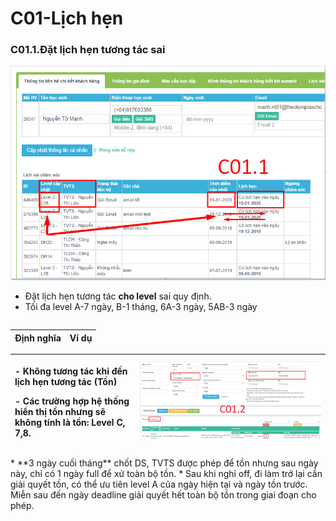 # C01-Lịch hẹn

### C01.1.Đặt lịch hẹn tương tác sai

![](../../.gitbook/assets/3-8.png)

* Đặt lịch hẹn tương tác **cho level** sai quy định.
* Tối đa level A-7 ngày, B-1 tháng, 6A-3 ngày, 5AB-3 ngày

|  |  |
| :--- | :--- |


| Định nghĩa | Ví dụ |
| :--- | :--- |


<table>
  <thead>
    <tr>
      <th style="text-align:left">
        <p>- Kh&#xF4;ng t&#x1B0;&#x1A1;ng t&#xE1;c khi &#x111;&#x1EBF;n l&#x1ECB;ch
          h&#x1EB9;n t&#x1B0;&#x1A1;ng t&#xE1;c (<b>T&#x1ED3;n</b>)</p>
        <p>- C&#xE1;c tr&#x1B0;&#x1EDD;ng h&#x1EE3;p h&#x1EC7; th&#x1ED1;ng hi&#x1EC3;n
          th&#x1ECB; t&#x1ED3;n nh&#x1B0;ng s&#x1EBD; kh&#xF4;ng t&#xED;nh l&#xE0;
          t&#x1ED3;n: Level C, 7,8.</p>
      </th>
      <th style="text-align:left">
        <img src="../../.gitbook/assets/1.loi-lam-1.png" alt/>
      </th>
    </tr>
  </thead>
  <tbody></tbody>
</table>* **3 ngày cuối tháng** chốt DS, TVTS được phép để tồn nhưng sau ngày này, chỉ có 1 ngày full để xử toàn bộ tồn. 
* Sau khi nghỉ off, đi làm trở lại cần giải quyết tồn, có thể ưu tiên level A của ngày hiện tại và ngày tồn trước. Miễn sau đến ngày deadline giải quyết hết toàn bộ tồn trong giai đoạn cho phép.

